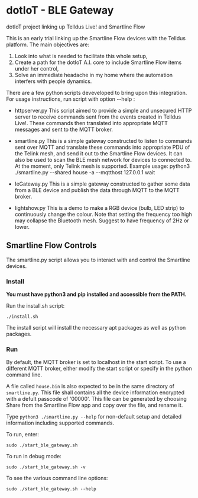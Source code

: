 # dotIoT - BLE Gateway
dotIoT project linking up Telldus Live! and Smartline Flow

This is an early trial linking up the Smartline Flow devices with the Telldus platform. The main objectives are:
1. Look into what is needed to facilitate this whole setup,
2. Create a path for the dotIoT A.I. core to include Smartline Flow items under her control,
3. Solve an immediate headache in my home where the automation interfers with people dynamics.

There are a few python scripts deveveloped to bring upon this integration. For usage instructions, run script with option --help :

- httpserver.py
	This script aimed to provide a simple and unsecured HTTP server to receive commands sent from the events created in Telldus Live!. These commands then translated into appropriate MQTT messages and sent to the MQTT broker.

- smartline.py
	This is a simple gateway constructed to listen to commands sent over MQTT and translate these commands into appropriate PDU of the Telink mesh, and send it out to the Smartline Flow devices.
	It can also be used to scan the BLE mesh network for devices to connected to. At the moment, only Telink mesh is supported.
	Example usage:
	    python3 ./smartline.py --shared house -a --mqtthost 127.0.0.1 wait

- leGateway.py
	This is a simple gateway constructed to gather some data from a BLE device and publish the data through MQTT to the MQTT broker.

- lightshow.py
	This is a demo to make a RGB device (bulb, LED strip) to continuously change the colour. Note that setting the frequency too high may collapse the Bluetooth mesh. Suggest to have frequency of 2Hz or lower.

## Smartline Flow Controls

The smartline.py script allows you to interact with and control the Smartline devices.

### Install

**You must have python3 and pip installed and accessible from the PATH.**

Run the install.sh script:

`./install.sh`

The install script will install the necessary apt packages as well as python packages.

### Run

By default, the MQTT broker is set to localhost in the start script. To use a different MQTT broker, either modify the start script or specify in the python command line.

A file called `house.bin` is also expected to be in the same directory of `smartline.py`. This file shall contains all the device information encrypted with a defult passcode of '00000'. This file can be generated by choosing Share from the Smartline Flow app and copy over the file, and rename it.

Type `python3 ./smartline.py --help` for non-default setup and detailed information including supported commands.

To run, enter:

`sudo ./start_ble_gateway.sh`

To run in debug mode:

`sudo ./start_ble_gateway.sh -v`

To see the various command line options:

`sudo ./start_ble_gateway.sh --help`

